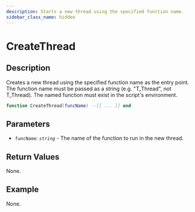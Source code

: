 ```yaml
---
description: Starts a new thread using the specified function name.
sidebar_class_name: hidden
---
```


# CreateThread

## Description

Creates a new thread using the specified function name as the entry point. The function name must be passed as a string (e.g. "T_Thread", not T_Thread). The named function must exist in the script's environment.

```lua
function CreateThread(funcName) --[[ ... ]] end
```

## Parameters

- `funcName`: _`string`_ - The name of the function to run in the new thread.

## Return Values

None.

## Example

None.

